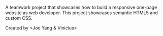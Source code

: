 A teamwork project that showcases how to build a responsive one-page website as web developer. This project showcases semantic HTML5 and custom CSS.

Created by <Joe Yang & Vinicius>
